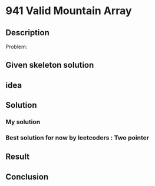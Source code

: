 # 941 Valid Mountain Array

## Description
Problem: 
## Given skeleton solution

## idea

## Solution

### My solution



### Best solution for now by leetcoders : Two pointer





## Result

## Conclusion

